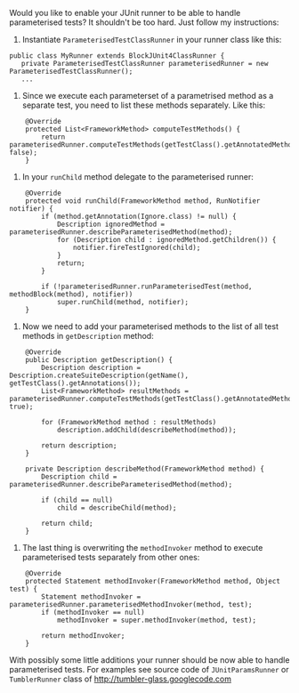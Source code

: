 Would you like to enable your JUnit runner to be able to handle parameterised tests? It shouldn't be too hard. Just follow my instructions:

  1. Instantiate `ParameterisedTestClassRunner` in your runner class like this:
```
public class MyRunner extends BlockJUnit4ClassRunner {
   private ParameterisedTestClassRunner parameterisedRunner = new ParameterisedTestClassRunner();
   ...
```
  1. Since we execute each parameterset of a parametrised method as a separate test, you need to list these methods separately. Like this:
```
    @Override
    protected List<FrameworkMethod> computeTestMethods() {
        return parameterisedRunner.computeTestMethods(getTestClass().getAnnotatedMethods(Test.class), false);
    }
```
  1. In your `runChild` method delegate to the parameterised runner:
```
    @Override
    protected void runChild(FrameworkMethod method, RunNotifier notifier) {
        if (method.getAnnotation(Ignore.class) != null) {
            Description ignoredMethod = parameterisedRunner.describeParameterisedMethod(method);
            for (Description child : ignoredMethod.getChildren()) {
                notifier.fireTestIgnored(child);
            }
            return;
        }

        if (!parameterisedRunner.runParameterisedTest(method, methodBlock(method), notifier))
            super.runChild(method, notifier);
    }
```
  1. Now we need to add your parameterised methods to the list of all test methods in `getDescription` method:
```
    @Override
    public Description getDescription() {
        Description description = Description.createSuiteDescription(getName(), getTestClass().getAnnotations());
        List<FrameworkMethod> resultMethods = parameterisedRunner.computeTestMethods(getTestClass().getAnnotatedMethods(Test.class), true);

        for (FrameworkMethod method : resultMethods)
            description.addChild(describeMethod(method));

        return description;
    }

    private Description describeMethod(FrameworkMethod method) {
        Description child = parameterisedRunner.describeParameterisedMethod(method);

        if (child == null)
            child = describeChild(method);

        return child;
    }   
```
  1. The last thing is overwriting the `methodInvoker` method to execute parameterised tests separately from other ones:
```
    @Override
    protected Statement methodInvoker(FrameworkMethod method, Object test) {
        Statement methodInvoker = parameterisedRunner.parameterisedMethodInvoker(method, test);
        if (methodInvoker == null)
            methodInvoker = super.methodInvoker(method, test);

        return methodInvoker;
    }
```

With possibly some little additions your runner should be now able to handle parameterised tests. For examples see source code of `JUnitParamsRunner` or `TumblerRunner` class of http://tumbler-glass.googlecode.com